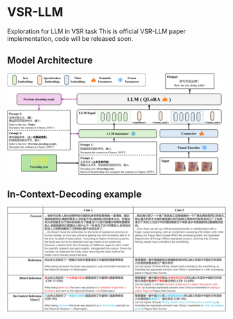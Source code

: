 # VSR-LLM
Exploration for LLM in VSR task
This is official VSR-LLM paper implementation, code will be released soon.

## Model Architecture

![VSR-LLM Architecture](pic/arch.png)

## In-Context-Decoding example

![VSR-LLM Architecture](pic/icl_example.png)